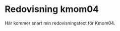 ---
---
Redovisning kmom04
=========================

Här kommer snart min redovisningstext för Kmom04.
